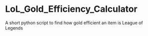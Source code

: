 # LoL_Gold_Efficiency_Calculator
A short python script to find how gold efficient an item is League of Legends
